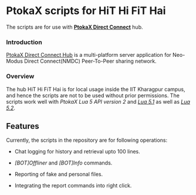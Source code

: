 # PtokaX scripts for HiT Hi FiT Hai

The scripts are for use with **[PtokaX Direct Connect][1]** hub.

### Introduction
[PtokaX Direct Connect Hub][1] is a multi-platform server application for Neo-Modus Direct Connect(NMDC) Peer-To-Peer sharing network.

### Overview
The hub HiT Hi FiT Hai is for local usage inside the IIT Kharagpur campus, and hence the scripts are not to be used without prior permissions. The scripts work well with *PtokaX Lua 5 API version 2* and [*Lua 5.1*][2] as well as [*Lua 5.2*][3].

Features
--------
Currently, the scripts in the repository are for following operations:

- Chat logging for history and retrieval upto 100 lines.
- *[BOT]Offliner* and *[BOT]Info* commands.
- Reporting of fake and personal files.
- Integrating the report commands into right click.


  [1]: http://www.ptokax.org/ "PtokaX Direct Connect Hub"
  [2]: http://www.lua.org/versions.html#5.1 "Lua 5.1"
  [3]: http://www.lua.org/versions.html#5.2 "Lua 5.2"
